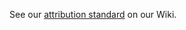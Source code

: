 See our [attribution standard](https://github.com/rokwire/rokwire-community/wiki/Attribution-Standard) on our Wiki.
